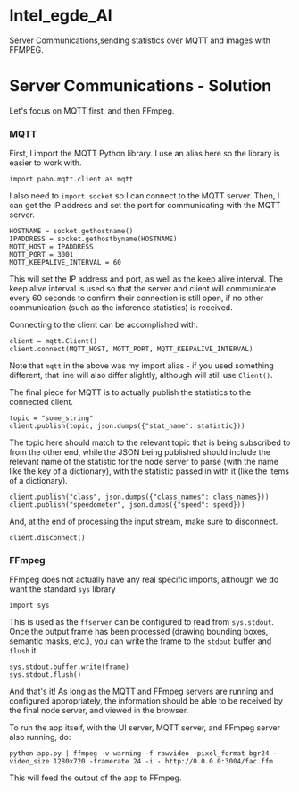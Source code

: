# Intel_egde_AI
Server Communications,sending statistics over MQTT and images with FFMPEG.


# Server Communications - Solution

Let's focus on MQTT first, and then FFmpeg.

### MQTT

First, I import the MQTT Python library. I use an alias here so the library is easier to work with.

```
import paho.mqtt.client as mqtt
```

I also need to `import socket` so I can connect to the MQTT server. Then, I can get the 
IP address and set the port for communicating with the MQTT server.

```
HOSTNAME = socket.gethostname()
IPADDRESS = socket.gethostbyname(HOSTNAME)
MQTT_HOST = IPADDRESS
MQTT_PORT = 3001
MQTT_KEEPALIVE_INTERVAL = 60
```

This will set the IP address and port, as well as the keep alive interval. The keep alive interval
is used so that the server and client will communicate every 60 seconds to confirm their
connection is still open, if no other communication (such as the inference statistics) is received.

Connecting to the client can be accomplished with:

```
client = mqtt.Client()
client.connect(MQTT_HOST, MQTT_PORT, MQTT_KEEPALIVE_INTERVAL)
```

Note that `mqtt` in the above was my import alias - if you used something different, that line
will also differ slightly, although will still use `Client()`.

The final piece for MQTT is to actually publish the statistics to the connected client.

```
topic = "some_string"
client.publish(topic, json.dumps({"stat_name": statistic}))
```

The topic here should match to the relevant topic that is being subscribed to from the other
end, while the JSON being published should include the relevant name of the statistic for
the node server to parse (with the name like the key of a dictionary), with the statistic passed
in with it (like the items of a dictionary).

```
client.publish("class", json.dumps({"class_names": class_names}))
client.publish("speedometer", json.dumps({"speed": speed}))
```

And, at the end of processing the input stream, make sure to disconnect.

```
client.disconnect()
```

### FFmpeg

FFmpeg does not actually have any real specific imports, although we do want the standard
`sys` library

```
import sys
```

This is used as the `ffserver` can be configured to read from `sys.stdout`. Once the output
frame has been processed (drawing bounding boxes, semantic masks, etc.), you can write
the frame to the `stdout` buffer and `flush` it.

```
sys.stdout.buffer.write(frame)  
sys.stdout.flush()
```

And that's it! As long as the MQTT and FFmpeg servers are running and configured
appropriately, the information should be able to be received by the final node server, 
and viewed in the browser.

To run the app itself, with the UI server, MQTT server, and FFmpeg server also running, do:

```
python app.py | ffmpeg -v warning -f rawvideo -pixel_format bgr24 -video_size 1280x720 -framerate 24 -i - http://0.0.0.0:3004/fac.ffm
```

This will feed the output of the app to FFmpeg.
